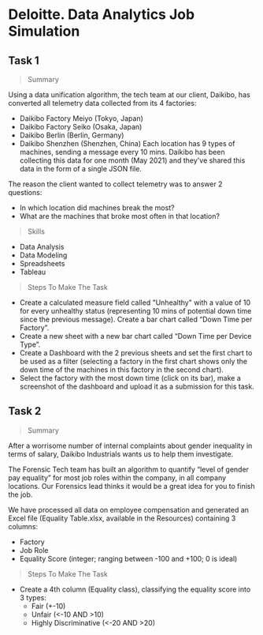 # Deloitte. Data Analytics Job Simulation

## Task 1
> Summary

Using a data unification algorithm, the tech team at our client, Daikibo, has converted all telemetry data collected from its 4 factories:

- Daikibo Factory Meiyo (Tokyo, Japan)
- Daikibo Factory Seiko (Osaka, Japan)
- Daikibo Berlin (Berlin, Germany)
- Daikibo Shenzhen (Shenzhen, China)
Each location has 9 types of machines, sending a message every 10 mins. Daikibo has been collecting this data for one month (May 2021) and they've shared this data in the form of a single JSON file.

The reason the client wanted to collect telemetry was to answer 2 questions:

- In which location did machines break the most?
- What are the machines that broke most often in that location?

> Skills
- Data Analysis
- Data Modeling
- Spreadsheets
- Tableau

> Steps To Make The Task
- Create a calculated measure field called "Unhealthy" with a value of 10 for every unhealthy status (representing 10 mins of potential down time since the previous message).
 Create a bar chart called “Down Time per Factory”.
- Create a new sheet with a new bar chart called “Down Time per Device Type”.
- Create a Dashboard with the 2 previous sheets and set the first chart to be used as a filter (selecting a factory in the first chart shows only the down time of the machines in this factory in the second chart).
- Select the factory with the most down time (click on its bar), make a screenshot of the dashboard and upload it as a submission for this task.


## Task 2
> Summary

After a worrisome number of internal complaints about gender inequality in terms of salary, Daikibo Industrials wants us to help them investigate.

The Forensic Tech team has built an algorithm to quantify “level of gender pay equality” for most job roles within the company, in all company locations. Our Forensics lead thinks it would be a great idea for you to finish the job.

We have processed all data on employee compensation and generated an Excel file (Equality Table.xlsx, available in the Resources) containing 3 columns:
- Factory
- Job Role
- Equality Score (integer; ranging between -100 and +100; 0 is ideal)

> Steps To Make The Task
- Create a 4th column (Equality class), classifying the equality score into 3 types:
  - Fair (+-10)
  - Unfair (<-10 AND >10)
  - Highly Discriminative (<-20 AND >20)
